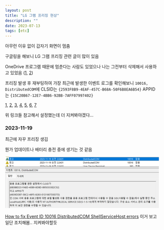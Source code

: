```yaml
---
layout: post
title: "LG 그램 프리징 현상"
description: ""
date: 2023-07-13
tags: [etc]
---
```


아무런 이유 없이 갑자기 화면이 멈춤

구글링을 해보니 LG 그램 프리징 관련 글이 많이 있음

OneDrive 프로그램 때문에 멈춘다는 사람도 있었으나 나는 그전부터 삭제해서 사용하고 있었음 (<a href="https://www.clien.net/service/board/park/13221872">1</a>, <a href="https://www.fmkorea.com/3160999112">2</a>)

프리징 발생 후 재부팅하여 가장 최근에 발생한 이벤트 로그를 확인해보니 `10016, DistributedCOM`에 CLSID는 `{2593F8B9-4EAF-457C-B68A-50F6B8EA6B54}` APPID는 `{15C20B67-12E7-4BB6-92BB-7AFF07997402}`

<a href="https://tiplog.co.kr/1422">1</a>, <a href="https://itsvc.tistory.com/entry/%EC%9D%B4%EB%B2%A4%ED%8A%B8-ID-10016-DistributedCOM-%EC%98%A4%EB%A5%98-%ED%95%B4%EA%B2%B0-%EB%B0%A9%EB%B2%95">2</a>, <a href="https://showering.tistory.com/144">3</a>, <a href="https://gall.dcinside.com/m/td2/264445">4</a>, <a href="https://www.backyrd.net/entry/20211004/1633347934">5</a>, <a href="https://learn.microsoft.com/ko-kr/troubleshoot/windows-client/application-management/event-10016-logged-when-accessing-dcom">6</a>, <a href="https://answers.microsoft.com/ko-kr/windows/forum/all/%EC%9D%B4%EB%B2%A4%ED%8A%B8id-10016-distributedcom/c6572cb7-4143-4417-a9b2-4444971daf0b">7</a>

위 링크들 참고해서 설정했는데 더 지켜봐야겠다...

### 2023-11-19

최근에 자꾸 프리징 생김

뭔가 업데이트나 배터리 충전 중에 생기는 것 같음

![1](/assets/images/lg-gram-freezing/1.png)

<a href="https://youtu.be/QQi6ZeBiYZs">How to fix Event ID 10016 DistributedCOM ShellServiceHost errors</a> 이거 보고 일단 조치해봄.. 지켜봐야할듯
